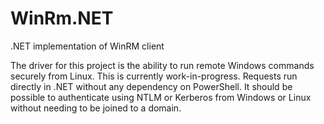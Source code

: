 # WinRm.NET
.NET implementation of WinRM client

The driver for this project is the ability to run remote Windows commands securely from Linux. This is currently work-in-progress. Requests run directly in .NET without any dependency on PowerShell. It should be possible to authenticate using NTLM or Kerberos from Windows or Linux without needing to be joined to a domain.
